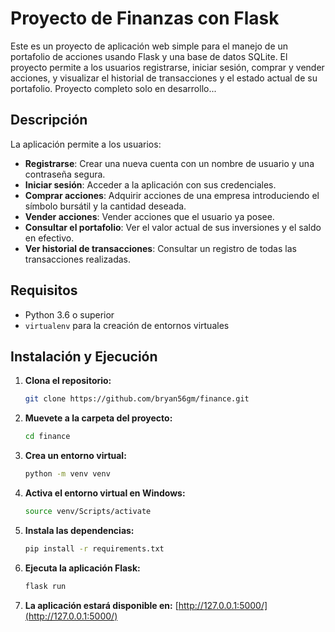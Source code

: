 # Proyecto de Finanzas con Flask

Este es un proyecto de aplicación web simple para el manejo de un portafolio de acciones usando Flask y una base de datos SQLite. El proyecto permite a los usuarios registrarse, iniciar sesión, comprar y vender acciones, y visualizar el historial de transacciones y el estado actual de su portafolio.
Proyecto completo solo en desarrollo...
## Descripción

La aplicación permite a los usuarios:

- **Registrarse**: Crear una nueva cuenta con un nombre de usuario y una contraseña segura.
- **Iniciar sesión**: Acceder a la aplicación con sus credenciales.
- **Comprar acciones**: Adquirir acciones de una empresa introduciendo el símbolo bursátil y la cantidad deseada.
- **Vender acciones**: Vender acciones que el usuario ya posee.
- **Consultar el portafolio**: Ver el valor actual de sus inversiones y el saldo en efectivo.
- **Ver historial de transacciones**: Consultar un registro de todas las transacciones realizadas.

## Requisitos

- Python 3.6 o superior
- `virtualenv` para la creación de entornos virtuales

## Instalación y Ejecución

1. **Clona el repositorio:**
   ```bash
   git clone https://github.com/bryan56gm/finance.git
   
2. **Muevete a la carpeta del proyecto:**
   ```bash
   cd finance

3. **Crea un entorno virtual:**
   ```bash
   python -m venv venv

4. **Activa el entorno virtual en Windows:**
   ```bash
   source venv/Scripts/activate
   
5. **Instala las dependencias:**
   ```bash
   pip install -r requirements.txt
   
6. **Ejecuta la aplicación Flask:**
   ```bash
   flask run
   
7. **La aplicación estará disponible en:**
   [http://127.0.0.1:5000/](http://127.0.0.1:5000/)